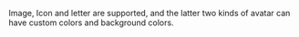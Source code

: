 Image, Icon and letter are supported, and the latter two kinds of avatar can have custom colors and background colors.